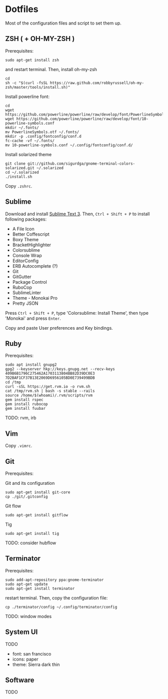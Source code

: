 # Dotfiles

Most of the configuration files and script to set them up.

## ZSH ( + OH-MY-ZSH )

Prerequisites:

```
sudo apt-get install zsh
```
and restart terminal. Then, install oh-my-zsh
```
cd
sh -c "$(curl -fsSL https://raw.github.com/robbyrussell/oh-my-zsh/master/tools/install.sh)"
```
Install powerline font:
```
cd
wget https://github.com/powerline/powerline/raw/develop/font/PowerlineSymbols.otf
wget https://github.com/powerline/powerline/raw/develop/font/10-powerline-symbols.conf
mkdir ~/.fonts/
mv PowerlineSymbols.otf ~/.fonts/
mkdir -p .config/fontconfig/conf.d
fc-cache -vf ~/.fonts/
mv 10-powerline-symbols.conf ~/.config/fontconfig/conf.d/
```
Install solarized theme
```
git clone git://github.com/sigurdga/gnome-terminal-colors-solarized.git ~/.solarized
cd ~/.solarized
./install.sh
```

Copy `.zshrc`.

## Sublime

Download and install [Sublime Text 3](https://www.sublimetext.com/). Then, `Ctrl + Shift + P` to install following packages:

- A File Icon
- Better Coffescript
- Boxy Theme
- BracketHighlighter
- Colorsublime
- Console Wrap
- EditorConfig
- ERB Autocomplete (?)
- Git
- GitGutter
- Package Control
- RuboCop
- SublimeLinter
- Theme - Monokai Pro
- Pretty JSON

Press `Ctrl + Shift + P`, type 'Colorsublime: Install Theme', then type 'Monokai' and press `Enter`.

Copy and paste User preferences and Key bindings.

## Ruby

Prerequisites:

```
sudo apt install gnupg2
gpg2 --keyserver hkp://keys.gnupg.net --recv-keys 409B6B1796C275462A1703113804BB82D39DC0E3 7D2BAF1CF37B13E2069D6956105BD0E739499BDB
cd /tmp
curl -sSL https://get.rvm.io -o rvm.sh
cat /tmp/rvm.sh | bash -s stable --rails
source /home/$(whoami)/.rvm/scripts/rvm
gem install rspec
gem install rubocop
gem install fuubar

```

TODO: rvm, irb

## Vim

Copy `.vimrc`.

## Git

Prerequisites:

Git and its configuration

```
sudo apt-get install git-core
cp ./git/.gitconfig
```

Git flow

```
sudo apt-get install gitflow

```

Tig

```
sudo apt-get install tig
```
TODO: consider hubflow

## Terminator

Prerequisites:

```
sudo add-apt-repository ppa:gnome-terminator
sudo apt-get update
sudo apt-get install terminator
```

restart terminal. Then, copy the configuration file:

```
cp ./terminator/config ~/.config/terminator/config
```

TODO: window modes 

## System UI

TODO

- font: san francisco
- icons: paper
- theme: Sierra dark thin

## Software

TODO

## 